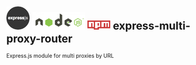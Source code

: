![alt text](https://raw.githubusercontent.com/dman777/icons/master/express.jpg) ![alt text](https://raw.githubusercontent.com/dman777/icons/master/node.jpg) ![alt text](https://raw.githubusercontent.com/dman777/icons/master/npm.jpg)
express-multi-proxy-router
=====================

Express.js module for multi proxies by URL
